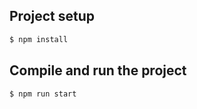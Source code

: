 ## Project setup

```bash
$ npm install
```

## Compile and run the project

```bash
$ npm run start
```